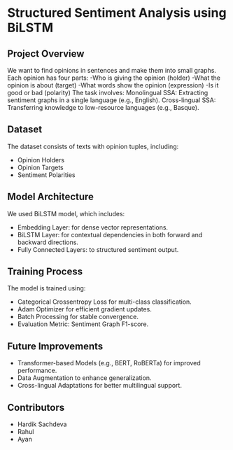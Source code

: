 # Structured Sentiment Analysis using BiLSTM

## Project Overview
 We want to find opinions in sentences and make them into small graphs. Each opinion has four parts:
-Who is giving the opinion (holder)
-What the opinion is about (target)
-What words show the opinion (expression)
-Is it good or bad (polarity)
The task involves:
Monolingual SSA: Extracting sentiment graphs in a single language (e.g., English).
Cross-lingual SSA: Transferring knowledge to low-resource languages (e.g., Basque).

## Dataset
The dataset consists of texts with opinion tuples, including:
- Opinion Holders
- Opinion Targets
- Sentiment Polarities

## Model Architecture
We used BiLSTM model, which includes:
- Embedding Layer: for  dense vector representations.
- BiLSTM Layer: for contextual dependencies in both forward and backward directions.
- Fully Connected Layers: to structured sentiment output.

## Training Process
The model is trained using:
- Categorical Crossentropy Loss for multi-class classification.
- Adam Optimizer for efficient gradient updates.
- Batch Processing for stable convergence.
- Evaluation Metric: Sentiment Graph F1-score.

## Future Improvements
- Transformer-based Models (e.g., BERT, RoBERTa) for improved performance.
- Data Augmentation to enhance generalization.
- Cross-lingual Adaptations for better multilingual support.

## Contributors
- Hardik Sachdeva
- Rahul
- Ayan



